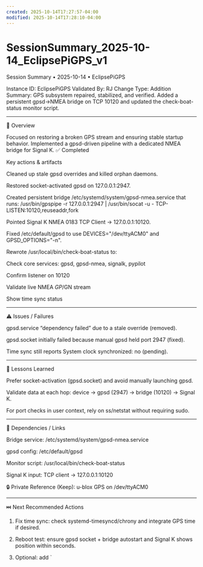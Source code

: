 ```yaml
---
created: 2025-10-14T17:27:57-04:00
modified: 2025-10-14T17:28:10-04:00
---
```


# SessionSummary_2025-10-14_EclipsePiGPS_v1

Session Summary • 2025-10-14 • EclipsePiGPS

Instance ID: EclipsePiGPS
Validated By: RJ
Change Type: Addition
Summary: GPS subsystem repaired, stabilized, and verified. Added a persistent gpsd→NMEA bridge on TCP 10120 and updated the check-boat-status monitor script.


---

🧠 Overview

Focused on restoring a broken GPS stream and ensuring stable startup behavior. Implemented a gpsd-driven pipeline with a dedicated NMEA bridge for Signal K. ✅ Completed

Key actions & artifacts

Cleaned up stale gpsd overrides and killed orphan daemons.

Restored socket-activated gpsd on 127.0.0.1:2947.

Created persistent bridge /etc/systemd/system/gpsd-nmea.service that runs:
/usr/bin/gpspipe -r 127.0.0.1:2947 | /usr/bin/socat -u - TCP-LISTEN:10120,reuseaddr,fork

Pointed Signal K NMEA 0183 TCP Client → 127.0.0.1:10120.

Fixed /etc/default/gpsd to use DEVICES="/dev/ttyACM0" and GPSD_OPTIONS="-n".

Rewrote /usr/local/bin/check-boat-status to:

Check core services: gpsd, gpsd-nmea, signalk, pypilot

Confirm listener on 10120

Validate live NMEA $GP/$GN stream

Show time sync status




---

⚠️ Issues / Failures

gpsd.service “dependency failed” due to a stale override (removed).

gpsd.socket initially failed because manual gpsd held port 2947 (fixed).

Time sync still reports System clock synchronized: no (pending).



---

📘 Lessons Learned

Prefer socket-activation (gpsd.socket) and avoid manually launching gpsd.

Validate data at each hop: device → gpsd (2947) → bridge (10120) → Signal K.

For port checks in user context, rely on ss/netstat without requiring sudo.



---

🧩 Dependencies / Links

Bridge service: /etc/systemd/system/gpsd-nmea.service

gpsd config: /etc/default/gpsd

Monitor script: /usr/local/bin/check-boat-status

Signal K input: TCP client → 127.0.0.1:10120

🔒 Private Reference (Keep): u-blox GPS on /dev/ttyACM0



---

⏭️ Next Recommended Actions

1. Fix time sync: check systemd-timesyncd/chrony and integrate GPS time if desired.


2. Reboot test: ensure gpsd socket + bridge autostart and Signal K shows position within seconds.


3. Optional: add `
